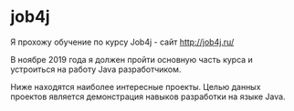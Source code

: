 # job4j
Я прохожу обучение по курсу Job4j - сайт http://job4j.ru/

В ноябре 2019 года я должен пройти основную часть курса и устроиться на работу Java разработчиком.

Ниже находятся наиболее интересные проекты. Целью данных проектов является демонстрация навыков разработки на языке Java.